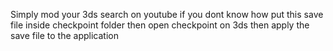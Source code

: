 Simply mod your 3ds search on youtube if you dont know how put this save file inside checkpoint folder then open checkpoint on 3ds then apply the save file to the application
